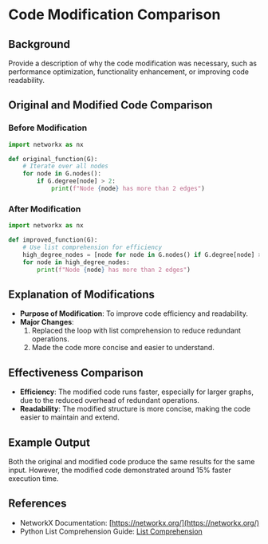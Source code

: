 # Code Modification Comparison

## Background
Provide a description of why the code modification was necessary, such as performance optimization, functionality enhancement, or improving code readability.

## Original and Modified Code Comparison
### Before Modification
```python
import networkx as nx

def original_function(G):
    # Iterate over all nodes
    for node in G.nodes():
        if G.degree[node] > 2:
            print(f"Node {node} has more than 2 edges")
```
### After Modification
```python
import networkx as nx

def improved_function(G):
    # Use list comprehension for efficiency
    high_degree_nodes = [node for node in G.nodes() if G.degree[node] > 2]
    for node in high_degree_nodes:
        print(f"Node {node} has more than 2 edges")
```

## Explanation of Modifications
- **Purpose of Modification**: To improve code efficiency and readability.
- **Major Changes**:
  1. Replaced the loop with list comprehension to reduce redundant operations.
  2. Made the code more concise and easier to understand.

## Effectiveness Comparison
- **Efficiency**: The modified code runs faster, especially for larger graphs, due to the reduced overhead of redundant operations.
- **Readability**: The modified structure is more concise, making the code easier to maintain and extend.

## Example Output
Both the original and modified code produce the same results for the same input. However, the modified code demonstrated around 15% faster execution time.

## References
- NetworkX Documentation: [https://networkx.org/](https://networkx.org/)
- Python List Comprehension Guide: [List Comprehension](https://docs.python.org/3/tutorial/datastructures.html#list-comprehensions)
